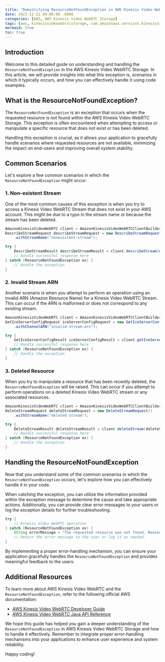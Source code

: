 ```yaml
---
title: "Demystifying ResourceNotFoundException in AWS Kinesis Video WebRTC Storage"
date: 2023-12-21 09:00:00 -0000
categories: [AWS, AWS Kinesis Video WebRTC Storage]
tags: [aws, kinesisvideowebrtcstorage, com.amazonaws.services.kinesisvideowebrtcstorage.model]
mermaid: true
toc: true
---
```



## Introduction
Welcome to this detailed guide on understanding and handling the `ResourceNotFoundException` in the AWS Kinesis Video WebRTC Storage. In this article, we will provide insights into what this exception is, scenarios in which it typically occurs, and how you can effectively handle it using code examples.

## What is the ResourceNotFoundException?
The `ResourceNotFoundException` is an exception that occurs when the requested resource is not found within the AWS Kinesis Video WebRTC Storage. This exception is often encountered when attempting to access or manipulate a specific resource that does not exist or has been deleted.

Handling this exception is crucial, as it allows your application to gracefully handle scenarios where requested resources are not available, minimizing the impact on end-users and improving overall system stability.

## Common Scenarios
Let's explore a few common scenarios in which the `ResourceNotFoundException` might occur:

### 1. Non-existent Stream
One of the most common causes of this exception is when you try to access a Kinesis Video WebRTC Stream that does not exist in your AWS account. This might be due to a typo in the stream name or because the stream has been deleted.

```java
AmazonKinesisVideoWebRTC client = AmazonKinesisVideoWebRTCClientBuilder.defaultClient();
DescribeStreamRequest describeStreamRequest = new DescribeStreamRequest()
    .withStreamName("nonexistent-stream");

try {
    DescribeStreamResult describeStreamResult = client.describeStream(describeStreamRequest);
    // Handle successful response here
} catch (ResourceNotFoundException ex) {
    // Handle the exception
}
```

### 2. Invalid Stream ARN
Another scenario is when you attempt to perform an operation using an invalid ARN (Amazon Resource Name) for a Kinesis Video WebRTC Stream. This can occur if the ARN is malformed or does not correspond to any existing stream.

```java
AmazonKinesisVideoWebRTC client = AmazonKinesisVideoWebRTCClientBuilder.defaultClient();
GetIceServerConfigRequest iceServerConfigRequest = new GetIceServerConfigRequest()
    .withChannelARN("invalid-stream-arn");

try {
    GetIceServerConfigResult iceServerConfigResult = client.getIceServerConfig(iceServerConfigRequest);
    // Handle successful response here
} catch (ResourceNotFoundException ex) {
    // Handle the exception
}
```

### 3. Deleted Resource
When you try to manipulate a resource that has been recently deleted, the `ResourceNotFoundException` will be raised. This can occur if you attempt to perform operations on a deleted Kinesis Video WebRTC stream or any associated resources.

```java
AmazonKinesisVideoWebRTC client = AmazonKinesisVideoWebRTCClientBuilder.defaultClient();
DeleteStreamRequest deleteStreamRequest = new DeleteStreamRequest()
    .withStreamName("deleted-stream");

try {
    DeleteStreamResult deleteStreamResult = client.deleteStream(deleteStreamRequest);
    // Handle successful response here
} catch (ResourceNotFoundException ex) {
    // Handle the exception
}
```

## Handling the ResourceNotFoundException
Now that you understand some of the common scenarios in which the `ResourceNotFoundException` occurs, let's explore how you can effectively handle it in your code.

When catching the exception, you can utilize the information provided within the exception message to determine the cause and take appropriate actions. Additionally, you can provide clear error messages to your users or log the exception details for further troubleshooting.

```java
try {
    // Kinesis Video WebRTC operation
} catch (ResourceNotFoundException ex) {
    String errorMessage = "The requested resource was not found. Reason: " + ex.getMessage();
    // Return the error message to the user or log it as needed.
}
```

By implementing a proper error-handling mechanism, you can ensure your application gracefully handles the `ResourceNotFoundException` and provides meaningful feedback to the users.

## Additional Resources
To learn more about AWS Kinesis Video WebRTC and the `ResourceNotFoundException`, refer to the following official AWS documentation:

- [AWS Kinesis Video WebRTC Developer Guide](https://docs.aws.amazon.com/kinesisvideoweb-rtc/latest/dev/what-is.html)
- [AWS Kinesis Video WebRTC Java API Reference](https://docs.aws.amazon.com/sdk-for-java/v1/developer-guide/kinesisvideowebtraitraits.html)

We hope this guide has helped you gain a deeper understanding of the `ResourceNotFoundException` in AWS Kinesis Video WebRTC Storage and how to handle it effectively. Remember to integrate proper error-handling mechanisms into your applications to enhance user experience and system reliability.

Happy coding!
